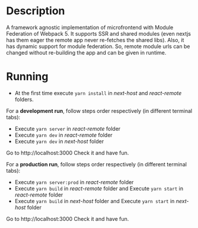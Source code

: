 # Description
A framework agnostic implementation of microfrontend with Module Federation of Webpack 5. It supports SSR and shared modules (even nextjs has them eager the remote app never re-fetches the shared libs). Also, it has dynamic support for module federation. So, remote module urls can be changed without re-building the app and can be given in runtime.

<!-- ## You can find a detailed explanation in medium blog post which written by me:
https://medium.com/@metinarslanturkk/how-i-implemented-dynamic-loaded-framework-agnostic-microfrontend-app-with-nextjs-and-react-which-620ff3df4298 -->

# Running

- At the first time execute ```yarn install``` in _next-host_ and _react-remote_ folders.

For a __development run__, follow steps order respectively (in different terminal tabs):

- Execute ```yarn server``` in _react-remote_ folder
- Execute ```yarn dev``` in _react-remote_ folder
- Execute ```yarn dev``` in _next-host_ folder

Go to http://localhost:3000 Check it and have fun.

For a __production run__, follow steps order respectively (in different terminal tabs):

- Execute ```yarn server:prod``` in _react-remote_ folder
- Execute ```yarn build``` in _react-remote_ folder and Execute ```yarn start``` in _react-remote_ folder
- Execute ```yarn build``` in _next-host_ folder and Execute ```yarn start``` in _next-host_ folder

Go to http://localhost:3000 Check it and have fun.